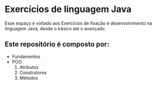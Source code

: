# Exercícios de linguagem Java

Esse espaço é voltado aos Exercícios de fixação e desenvolvimento na linguagem Java; desde o básico até o avançado.

## Este repositório é composto por:

- Fundamentos
- POO
  1. Atributos
  2. Construtores
  3. Métodos